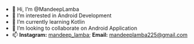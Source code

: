 - 👋 Hi, I’m @MandeepLamba
- 👀 I’m interested in Android Development
- 🌱 I’m currently learning Kotlin
- 💞️ I’m looking to collaborate on Android Application
- 📫 **Instagram:** [mandeep_lamba](https://www.instagram.com/mandeep_lamba/); **Email:** mandeeplamba225@gmail.com

<!---
MandeepLamba/MandeepLamba is a ✨ special ✨ repository because its `README.md` (this file) appears on your GitHub profile.
You can click the Preview link to take a look at your changes.
--->
